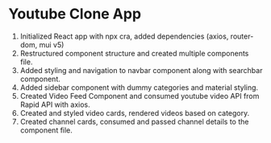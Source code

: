 # Youtube Clone App

1. Initialized React app with npx cra, added dependencies (axios, router-dom, mui v5)
2. Restructured component structure and created multiple components file.
3. Added styling and navigation to navbar component along with searchbar component.
4. Added sidebar component with dummy categories and material styling.
5. Created Video Feed Component and consumed youtube video API from Rapid API with axios.
6. Created and styled video cards, rendered videos based on category.
7. Created channel cards, consumed and passed channel details to the component file.
